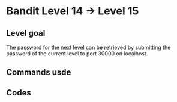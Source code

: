 # Bandit Level 14 → Level 15

## Level goal

The password for the next level can be retrieved by submitting the password of the current level to port 30000 on localhost.

## Commands usde

## Codes
```
